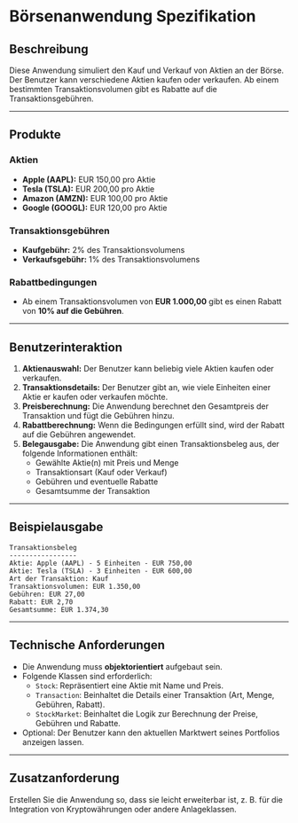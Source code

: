 # Börsenanwendung Spezifikation

## Beschreibung

Diese Anwendung simuliert den Kauf und Verkauf von Aktien an der Börse. Der Benutzer kann verschiedene Aktien kaufen
oder verkaufen. Ab einem bestimmten Transaktionsvolumen gibt es Rabatte auf die Transaktionsgebühren.

---

## Produkte

### Aktien

- **Apple (AAPL):** EUR 150,00 pro Aktie
- **Tesla (TSLA):** EUR 200,00 pro Aktie
- **Amazon (AMZN):** EUR 100,00 pro Aktie
- **Google (GOOGL):** EUR 120,00 pro Aktie

### Transaktionsgebühren

- **Kaufgebühr:** 2% des Transaktionsvolumens
- **Verkaufsgebühr:** 1% des Transaktionsvolumens

### Rabattbedingungen

- Ab einem Transaktionsvolumen von **EUR 1.000,00** gibt es einen Rabatt von **10% auf die Gebühren**.

---

## Benutzerinteraktion

1. **Aktienauswahl:** Der Benutzer kann beliebig viele Aktien kaufen oder verkaufen.
2. **Transaktionsdetails:** Der Benutzer gibt an, wie viele Einheiten einer Aktie er kaufen oder verkaufen möchte.
3. **Preisberechnung:** Die Anwendung berechnet den Gesamtpreis der Transaktion und fügt die Gebühren hinzu.
4. **Rabattberechnung:** Wenn die Bedingungen erfüllt sind, wird der Rabatt auf die Gebühren angewendet.
5. **Belegausgabe:** Die Anwendung gibt einen Transaktionsbeleg aus, der folgende Informationen enthält:
    - Gewählte Aktie(n) mit Preis und Menge
    - Transaktionsart (Kauf oder Verkauf)
    - Gebühren und eventuelle Rabatte
    - Gesamtsumme der Transaktion

---

## Beispielausgabe

```
Transaktionsbeleg
-----------------
Aktie: Apple (AAPL) - 5 Einheiten - EUR 750,00
Aktie: Tesla (TSLA) - 3 Einheiten - EUR 600,00
Art der Transaktion: Kauf
Transaktionsvolumen: EUR 1.350,00
Gebühren: EUR 27,00
Rabatt: EUR 2,70
Gesamtsumme: EUR 1.374,30
```

---

## Technische Anforderungen

- Die Anwendung muss **objektorientiert** aufgebaut sein.
- Folgende Klassen sind erforderlich:
    - `Stock`: Repräsentiert eine Aktie mit Name und Preis.
    - `Transaction`: Beinhaltet die Details einer Transaktion (Art, Menge, Gebühren, Rabatt).
    - `StockMarket`: Beinhaltet die Logik zur Berechnung der Preise, Gebühren und Rabatte.
- Optional: Der Benutzer kann den aktuellen Marktwert seines Portfolios anzeigen lassen.

---

## Zusatzanforderung

Erstellen Sie die Anwendung so, dass sie leicht erweiterbar ist, z. B. für die Integration von Kryptowährungen oder
andere Anlageklassen.
